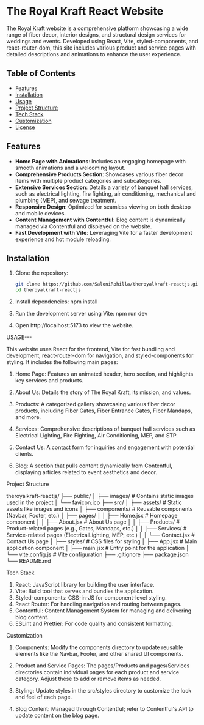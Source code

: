 # The Royal Kraft React Website

The Royal Kraft website is a comprehensive platform showcasing a wide range of fiber decor, interior designs, and structural design services for weddings and events. Developed using React, Vite, styled-components, and react-router-dom, this site includes various product and service pages with detailed descriptions and animations to enhance the user experience.

## Table of Contents

- [Features](#features)
- [Installation](#installation)
- [Usage](#usage)
- [Project Structure](#project-structure)
- [Tech Stack](#tech-stack)
- [Customization](#customization)
- [License](#license)

## Features

- **Home Page with Animations**: Includes an engaging homepage with smooth animations and a welcoming layout.
- **Comprehensive Products Section**: Showcases various fiber decor items with multiple product categories and subcategories.
- **Extensive Services Section**: Details a variety of banquet hall services, such as electrical lighting, fire fighting, air conditioning, mechanical and plumbing (MEP), and sewage treatment.
- **Responsive Design**: Optimized for seamless viewing on both desktop and mobile devices.
- **Content Management with Contentful**: Blog content is dynamically managed via Contentful and displayed on the website.
- **Fast Development with Vite**: Leveraging Vite for a faster development experience and hot module reloading.

## Installation

1. Clone the repository:
   ```bash
   git clone https://github.com/SaloniRohilla/theroyalkraft-reactjs.git
   cd theroyalkraft-reactjs

2. Install dependencies:
   npm install

3. Run the development server using Vite:
   npm run dev

4. Open http://localhost:5173 to view the website.


USAGE---

This website uses React for the frontend, Vite for fast bundling and   development, react-router-dom for navigation, and styled-components for styling. It includes the following main pages:

1. Home Page: Features an animated header, hero section, and highlights key services and products.

2. About Us: Details the story of The Royal Kraft, its mission, and values.

3. Products: A categorized gallery showcasing various fiber decor products, including Fiber Gates, Fiber Entrance Gates, Fiber Mandaps, and more. 

4. Services: Comprehensive descriptions of banquet hall services such as Electrical Lighting, Fire Fighting, Air Conditioning, MEP, and STP.

5. Contact Us: A contact form for inquiries and engagement with potential clients.

6. Blog: A section that pulls content dynamically from Contentful, displaying articles related to event aesthetics and decor.

Project Structure

theroyalkraft-reactjs/
├── public/
│   ├── images/                  # Contains static images used in the project
│   └── favicon.ico
├── src/
│   ├── assets/                  # Static assets like images and icons
│   ├── components/              # Reusable components (Navbar, Footer, etc.)
│   ├── pages/
│   │   ├── Home.jsx             # Homepage component
│   │   ├── About.jsx            # About Us page
│   │   ├── Products/            # Product-related pages (e.g., Gates, Mandaps, etc.)
│   │   ├── Services/            # Service-related pages (ElectricalLighting, MEP, etc.)
│   │   └── Contact.jsx          # Contact Us page
│   ├── styles/                  # CSS files for styling
│   ├── App.jsx                  # Main application component
│   ├── main.jsx                 # Entry point for the application
│   └── vite.config.js           # Vite configuration
├── .gitignore
├── package.json
└── README.md

Tech Stack

1. React: JavaScript library for building the user interface.
2. Vite: Build tool that serves and bundles the application.
3. Styled-components: CSS-in-JS for component-level styling.
4. React Router: For handling navigation and routing between pages.
5. Contentful: Content Management System for managing and delivering  blog content.
6. ESLint and Prettier: For code quality and consistent formatting.


Customization

1. Components: Modify the components directory to update reusable elements like the Navbar, Footer, and other shared UI components.

2. Product and Service Pages: The pages/Products and pages/Services directories contain individual pages for each product and service category. Adjust these to add or remove items as needed.

3. Styling: Update styles in the src/styles directory to customize the look and feel of each page.

4. Blog Content: Managed through Contentful; refer to Contentful's API to update content on the blog page.